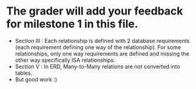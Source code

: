 # The grader will add your feedback for milestone 1 in this file.
* Section III : Each relationship is defined with 2 database requirements (each requirement defining one way of the relationship). For some relationships, only one way requirements are defined and missing the other way specifically ISA relationships. 
* Section V : In ERD, Many-to-Many relations are not converted into tables. 
* But good work :)
